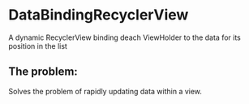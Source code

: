# DataBindingRecyclerView
A dynamic RecyclerView binding deach ViewHolder to the data for its position in the list

## The problem:
Solves the problem of rapidly updating data within a view.
